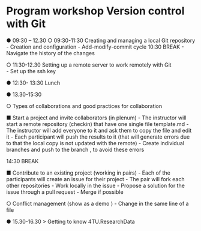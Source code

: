 # Program workshop Version control with Git

●	09:30 – 12.30 
○	09:30-11:30 Creating and managing a local Git repository 
    - Creation and configuration
    - Add-modify-commit cycle
    10:30 BREAK 
    - Navigate the history of the changes 

○	11:30-12.30 Setting up a remote server to work remotely with Git  
    - Set up the ssh key 

●	12:30- 13:30 Lunch 

●	13.30-15:30 

○	Types of collaborations and good practices for collaboration 

■	Start a project and invite collaborators (in plenum)
    - The instructor will start a remote repository (checkin) that have one single file template.md
    - The instructor will add everyone to it and ask them to copy the file and edit it
    - Each participant will push the results to it (that will generate errors due to that the local copy is not updated with the remote)
    - Create individual branches and push to the branch , to avoid these errors

14:30 BREAK 

■	Contribute to an existing project (working in pairs)
    - Each of the participants will create an issue for their project
    - The pair will fork each other repositories
    - Work locally in the issue
    - Propose a solution for the issue through a pull request 
    - Merge if possible 

○	Conflict management (show as a demo )
    - Change in the same line of a file 

●	15.30-16.30 > Getting to know 4TU.ResearchData

